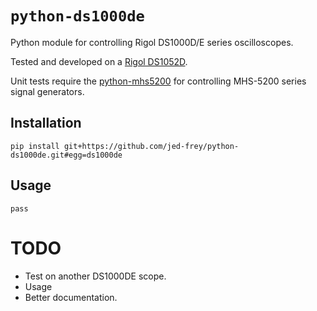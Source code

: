 # `python-ds1000de`

Python module for controlling Rigol DS1000D/E series oscilloscopes.

Tested and developed on a [Rigol DS1052D](https://www.rigolna.com/products/digital-oscilloscopes/1000/).

Unit tests require the [python-mhs5200](https://github.com/jed-frey/python-mhs5200) for controlling MHS-5200 series signal generators.

## Installation

    pip install git+https://github.com/jed-frey/python-ds1000de.git#egg=ds1000de

## Usage

    pass

# TODO

- Test on another DS1000DE scope.
- Usage
- Better documentation.